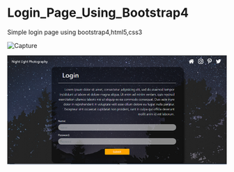 # Login_Page_Using_Bootstrap4
Simple login page using bootstrap4,html5,css3

![Capture](https://user-images.githubusercontent.com/52632685/60772097-d106ab00-a10e-11e9-9e26-e38a63b71ade.PNG)


<img src="./images/Capture.png" title="Screen capture">
